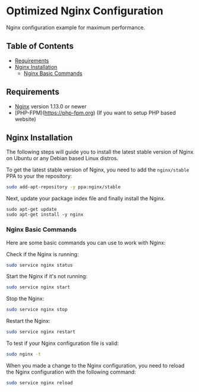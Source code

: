 # Optimized Nginx Configuration
Nginx configuration example for maximum performance.

## Table of Contents
* [Requirements](#requirements)
* [Nginx Installation](#nginx-installation)
    * [Nginx Basic Commands](#nginx-basic-commands)

## Requirements
* [Nginx](https://nginx.org) version 1.13.0 or newer 
* [PHP-FPM)(https://php-fpm.org) (If you want to setup PHP based website)

## Nginx Installation
The following steps will guide you to install the latest stable version of Nginx on Ubuntu or any Debian based Linux distros.

To get the latest stable version of Nginx, you need to add the `nginx/stable` PPA to your the repository:

```bash
sudo add-apt-repository -y ppa:nginx/stable
```

Next, update your package index file and finally install the Nginx.

```
sudo apt-get update
sudo apt-get install -y nginx
```

### Nginx Basic Commands

Here are some basic commands you can use to work with Nginx:

Check if the Nginx is running:

```bash
sudo service nginx status
```

Start the Nginx if it's not running:

```bash
sudo service nginx start
```

Stop the Nginx:

```bash
sudo service nginx stop
```

Restart the Nginx:

```bash
sudo service nginx restart
```

To test if your Nginx configuration file is valid:

```bash
sudo nginx -t
```

When you made a change to the Nginx configuration, you need to reload the Nginx configuration with the following command:

```bash
sudo service nginx reload
```
